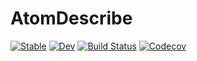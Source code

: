 # AtomDescribe

[![Stable](https://img.shields.io/badge/docs-stable-blue.svg)](https://yaozhenghangma.github.io/AtomDescribe.jl/stable)
[![Dev](https://img.shields.io/badge/docs-dev-blue.svg)](https://yaozhenghangma.github.io/AtomDescribe.jl/dev)
[![Build Status](https://travis-ci.com/yaozhenghangma/AtomDescribe.jl.svg?branch=master)](https://travis-ci.com/yaozhenghangma/AtomDescribe.jl)
[![Codecov](https://codecov.io/gh/yaozhenghangma/AtomDescribe.jl/branch/master/graph/badge.svg)](https://codecov.io/gh/yaozhenghangma/AtomDescribe.jl)

